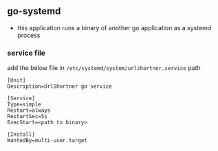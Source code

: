 ## go-systemd

- this application runs a binary of another go application as a systemd process


### service file

add the below file in `/etc/systemd/system/urlshortner.service` path

```
[Unit]
Description=UrlShortner go service

[Service]
Type=simple
Restart=always
RestartSec=5s
ExecStart=<path to binary>

[Install]
WantedBy=multi-user.target
```

